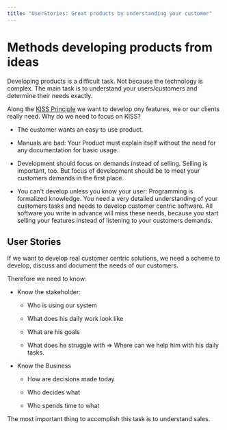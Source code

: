 ```yaml
---
title: "UserStories: Great products by understanding your customer"
---
```


# Methods developing products from ideas

Developing products is a difficult task. Not because the technology
is complex. The main task is to understand your users/customers and
determine their needs exactly.

Along the [KISS Principle](https://en.wikipedia.org/wiki/KISS_principle) we want to develop
ony features, we or our clients really need. Why do we need to focus on KISS?

- The customer wants an easy to use product.

- Manuals are bad: Your Product must explain itself without the need for any
  documentation for basic usage.

- Development should focus on demands instead of selling. Selling is important, too.
  But focus of development should be to meet your customers demands in the first place.
  
- You can't develop unless you know your user: Programming is formalized knowledge.
  You need a very detailed understanding of your customers tasks and needs to develop
  customer centric software. All software you write in advance will miss these needs,
  because you start selling your features instead of listening to your customers demands.
  
## User Stories

If we want to develop real customer centric solutions, we need a scheme to develop, discuss
and document the needs of our customers.

Therefore we need to know:

- Know the stakeholder:
    
    - Who is using our system
    
    - What does his daily work look like
    
    - What are his goals
    
    - What does he struggle with => Where can we help him with his daily tasks.

- Know the Business
   
    - How are decisions made today
    
    - Who decides what
    
    - Who spends time to what
    
The most important thing to accomplish this task is to understand sales.








